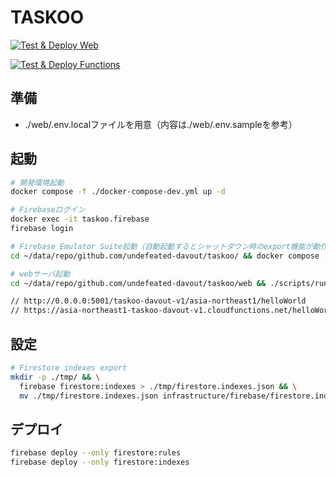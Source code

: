 # TASKOO

[![Test & Deploy Web](https://github.com/undefeated-davout/taskoo/actions/workflows/test-deploy-web.yml/badge.svg)](https://github.com/undefeated-davout/taskoo/actions/workflows/test-deploy-web.yml)

[![Test & Deploy Functions](https://github.com/undefeated-davout/taskoo/actions/workflows/test-deploy-functions.yml/badge.svg)](https://github.com/undefeated-davout/taskoo/actions/workflows/test-deploy-functions.yml)

## 準備

- ./web/.env.localファイルを用意（内容は./web/.env.sampleを参考）

## 起動

```bash
# 開発環境起動
docker compose -f ./docker-compose-dev.yml up -d

# Firebaseログイン
docker exec -it taskoo.firebase
firebase login

# Firebase Emulator Suite起動（自動起動するとシャットダウン時のexport機能が動作しないため手動起動）
cd ~/data/repo/github.com/undefeated-davout/taskoo/ && docker compose -f ./docker-compose-dev.yml up -d firebase; docker exec -it taskoo.firebase ./infrastructure/firebase/scripts/run_firebase_emulators.sh

# webサーバ起動
cd ~/data/repo/github.com/undefeated-davout/taskoo/web && ./scripts/run_dev.sh

// http://0.0.0.0:5001/taskoo-davout-v1/asia-northeast1/helloWorld
// https://asia-northeast1-taskoo-davout-v1.cloudfunctions.net/helloWorld
```

## 設定

```bash
# Firestore indexes export
mkdir -p ./tmp/ && \
  firebase firestore:indexes > ./tmp/firestore.indexes.json && \
  mv ./tmp/firestore.indexes.json infrastructure/firebase/firestore.indexes.json
```

## デプロイ

```bash
firebase deploy --only firestore:rules
firebase deploy --only firestore:indexes
```
